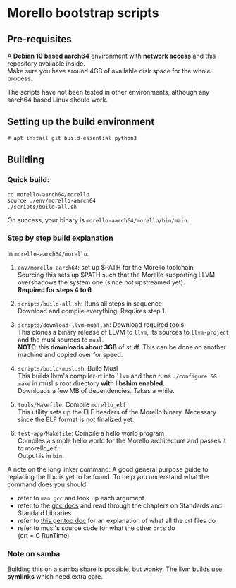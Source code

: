# Morello bootstrap scripts

## Pre-requisites
A **Debian 10 based aarch64** environment with **network access** and this repository available inside.  
Make sure you have around 4GB of available disk space for the whole process.

The scripts have not been tested in other environments, although any aarch64 based Linux should work.

## Setting up the build environment
`# apt install git build-essential python3`

## Building
### Quick build:
```
cd morello-aarch64/morello
source ./env/morello-aarch64
./scripts/build-all.sh
```

On success, your binary is `morello-aarch64/morello/bin/main`.

### Step by step build explanation
In `morello-aarch64/morello`:

1. `env/morello-aarch64`: set up $PATH for the Morello toolchain  
Sourcing this sets up $PATH such that the Morello supporting LLVM overshadows the system one (since not upstreamed yet).  
**Required for steps 4 to 6**  

1. `scripts/build-all.sh`: Runs all steps in sequence  
Download and compile everything. Requires step 1.  

1. `scripts/download-llvm-musl.sh`: Download required tools  
This clones a binary release of LLVM to `llvm`, its sources to `llvm-project` and the musl sources to `musl`.  
**NOTE**: this **downloads about 3GB** of stuff. This can be done on another machine and copied over for speed.  

1. `scripts/build-musl.sh`: Build Musl  
This builds llvm's compiler-rt into `llvm` and then runs `./configure && make` in musl's root directory **with libshim enabled**.  
Downloads a few MB of dependencies. Takes a while.  

1. `tools/Makefile`: Compile `morello_elf`  
This utility sets up the ELF headers of the Morello binary. Necessary since the ELF format is not finalized yet.  

1. `test-app/Makefile`: Compile a hello world program  
Compiles a simple hello world for the Morello architecture and passes it to morello\_elf.  
Output is in `bin`.  

A note on the long linker command: A good general purpose guide to replacing the libc is yet to be found. To help you understand what the command does you should:

* refer to `man gcc` and look up each argument  
* refer to the [gcc docs](https://gcc.gnu.org/onlinedocs/gcc/) and read through the chapters on Standards and Standard Libraries  
* refer to [this gentoo doc](https://dev.gentoo.org/~vapier/crt.txt) for an explanation of what all the crt files do  
* refer to musl's source code for what the other `crt`s do  
(crt = C RunTime)  

### Note on samba
Building this on a samba share is possible, but wonky. The llvm builds use **symlinks** which need extra care.

